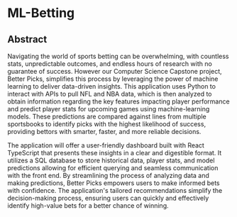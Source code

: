 # ML-Betting

## Abstract
Navigating the world of sports betting can be overwhelming, with countless stats, unpredictable outcomes, and endless hours of research with no guarantee of success. However our Computer Science Capstone project, Better Picks, simplifies this process by leveraging the power of machine learning to deliver data-driven insights. This application uses Python to interact with APIs to pull NFL and NBA data, which is then analyzed to obtain information regarding the key features impacting player performance and predict player stats for upcoming games using machine-learning models. These predictions are compared against lines from multiple sportsbooks to identify picks with the highest likelihood of success, providing bettors with smarter, faster, and more reliable decisions.

The application will offer a user-friendly dashboard built with React TypeScript that presents these insights in a clear and digestible format. It utilizes a SQL database to store historical data, player stats, and model predictions allowing for efficient querying and seamless communication with the front end. By streamlining the process of analyzing data and making predictions, Better Picks empowers users to make informed bets with confidence. The application's tailored recommendations simplify the decision-making process, ensuring users can quickly and effectively identify high-value bets for a better chance of winning.

